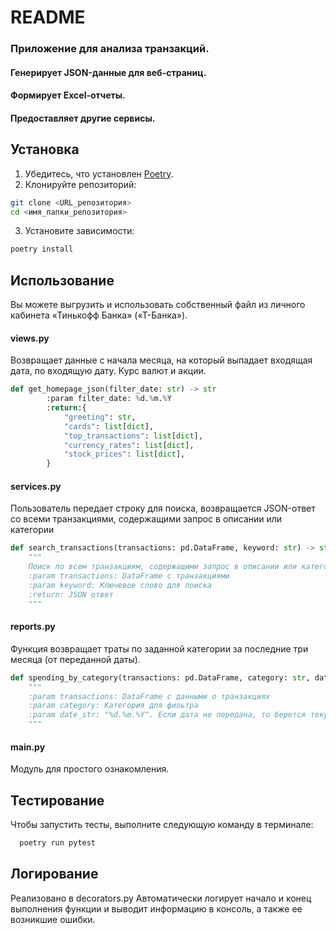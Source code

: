# README

### Приложение для анализа транзакций.
#### Генерирует JSON-данные для веб-страниц.
#### Формирует Excel-отчеты.
#### Предоставляет другие сервисы.


## Установка

1. Убедитесь, что установлен [Poetry](https://python-poetry.org/).
2. Клонируйте репозиторий:
```bash
git clone <URL_репозитория>
cd <имя_папки_репозитория>
```
3. Установите зависимости:
```bash
poetry install
```

## Использование

Вы можете выгрузить и использовать собственный файл из личного кабинета «Тинькофф Банка» («Т-Банка»).

#### views.py

Возвращает данные с начала месяца, на который выпадает входящая дата, по входящую дату.
    Курс валют и акции.
```python
def get_homepage_json(filter_date: str) -> str
        :param filter_date: %d.%m.%Y
        :return:{
            "greeting": str,
            "cards": list[dict],
            "top_transactions": list[dict],
            "currency_rates": list[dict],
            "stock_prices": list[dict],
        }
```

#### services.py
Пользователь передает строку для поиска, возвращается JSON-ответ со всеми транзакциями, содержащими запрос в описании или категории
```python
def search_transactions(transactions: pd.DataFrame, keyword: str) -> str:
    """
    Поиск по всем транзакциям, содержащими запрос в описании или категории.
    :param transactions: DataFrame с транзакциями
    :param keyword: Ключевое слово для поиска
    :return: JSON ответ
    """
```

#### reports.py

Функция возвращает траты по заданной категории за последние три месяца (от переданной даты).

```python
def spending_by_category(transactions: pd.DataFrame, category: str, date_str: Optional[str] = None) -> str:
    """
    :param transactions: DataFrame с данными о транзакциях
    :param category: Категория для фильтра
    :param date_str: "%d.%m.%Y". Если дата не передана, то берется текущая дата.
    """
```

#### main.py

Модуль для простого ознакомления.

## Тестирование

Чтобы запустить тесты, выполните следующую команду в терминале:

```bash
  poetry run pytest
```

## Логирование

Реализовано в decorators.py
Автоматически логирует начало и конец выполнения функции и выводит информацию в консоль, 
а также ее возникшие ошибки.


